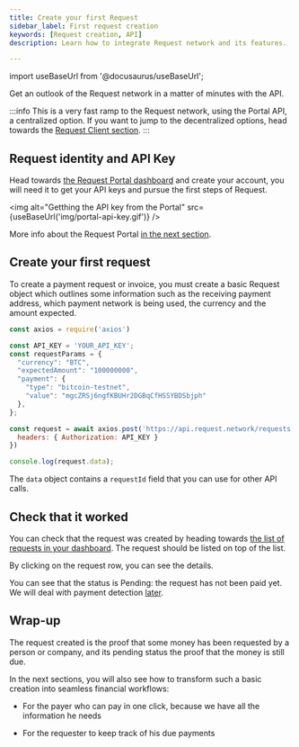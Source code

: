 ```yaml
---
title: Create your first Request
sidebar_label: First request creation
keywords: [Request creation, API]
description: Learn how to integrate Request network and its features.

---
```


import useBaseUrl from '@docusaurus/useBaseUrl';

Get an outlook of the Request network in a matter of minutes with the API.

:::info
This is a very fast ramp to the Request network, using the Portal API, a centralized option.
If you want to jump to the decentralized options, head towards the [Request Client section](./5-request-client/0-intro.md).
:::

## Request identity and API Key

Head towards [the Request Portal dashboard](https://dashboard.request.network) and create your account, you will need it to get your API keys and pursue the first steps of Request.


<img alt="Getthing the API key from the Portal" src={useBaseUrl('img/portal-api-key.gif')} />

More info about the Request Portal [in the next section](./3-Portal-API/0-portal-intro.md).

## Create your first request

To create a payment request or invoice, you must create a basic Request object which outlines some information such as the receiving payment address, which payment network is being used, the currency and the amount expected. 

```jsx
const axios = require('axios')

const API_KEY = 'YOUR_API_KEY';
const requestParams = {
  "currency": "BTC",
  "expectedAmount": "100000000",
  "payment": {
    "type": "bitcoin-testnet",
    "value": "mgcZRSj6ngfKBUHr2DGBqCfHSSYBDSbjph"
  },
};

const request = await axios.post('https://api.request.network/requests', requestParams, {
  headers: { Authorization: API_KEY }
})

console.log(request.data);
```

The `data` object contains a `requestId` field that you can use for other API calls. 

## Check that it worked

You can check that the request was created by heading towards [the list of requests in your dashboard](https://dashboard.request.network). The request should be listed on top of the list.

By clicking on the request row, you can see the details.

You can see that the status is Pending: the request has not been paid yet. We will deal with payment detection [later](./3-Portal-API/2-payment-status.md).

## Wrap-up

The request created is the proof that some money has been requested by a person or company, and its pending status the proof that the money is still due.

In the next sections, you will also see how to transform such a basic creation into seamless financial workflows:

* For the payer who can pay in one click, because we have all the information he needs

* For the requester to keep track of his due payments
